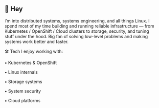 ## 👋 Hey
I’m into distributed systems, systems engineering, and all things Linux.
I spend most of my time building and running reliable infrastructure — from Kubernetes / OpenShift / Cloud clusters to storage, security, and tuning stuff under the hood. Big fan of solving low-level problems and making systems work better and faster.

🛠️ Tech I enjoy working with:

• Kubernetes & OpenShift

• Linux internals

• Storage systems

• System security

• Cloud platforms
